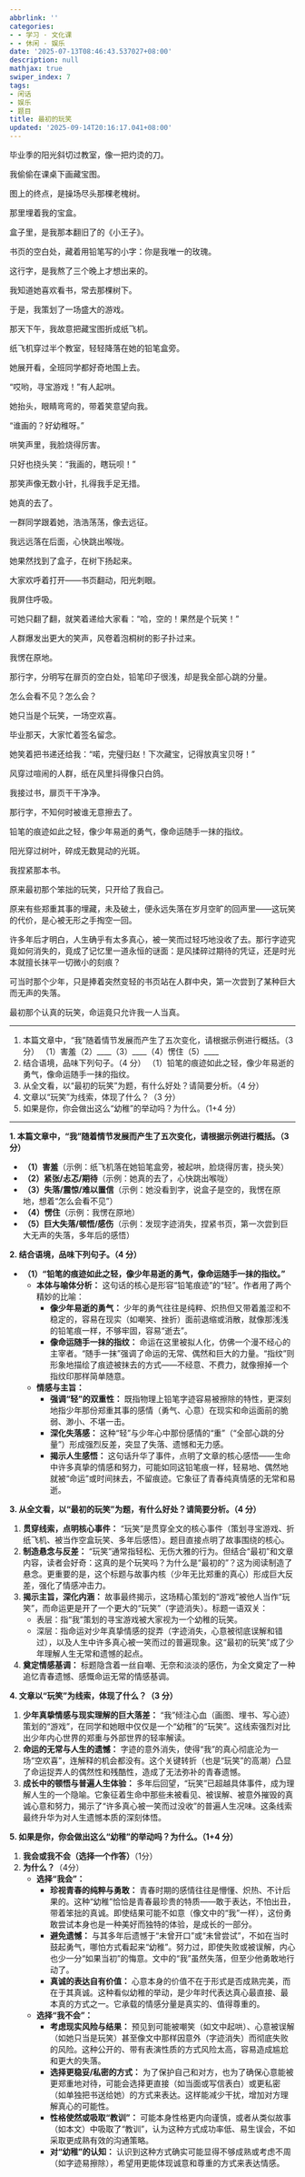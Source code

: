 ```yaml
---
abbrlink: ''
categories:
- - 学习 · 文化课
- - 休闲 · 娱乐
date: '2025-07-13T08:46:43.537027+08:00'
description: null
mathjax: true
swiper_index: 7
tags:
- 闲话
- 娱乐
- 题目
title: 最初的玩笑
updated: '2025-09-14T20:16:17.041+08:00'
---
```

毕业季的阳光斜切过教室，像一把灼烫的刀。

我偷偷在课桌下画藏宝图。

图上的终点，是操场尽头那棵老槐树。

那里埋着我的宝盒。

盒子里，是我那本翻旧了的《小王子》。

书页的空白处，藏着用铅笔写的小字：你是我唯一的玫瑰。

这行字，是我熬了三个晚上才想出来的。

我知道她喜欢看书，常去那棵树下。

于是，我策划了一场盛大的游戏。

那天下午，我故意把藏宝图折成纸飞机。

纸飞机穿过半个教室，轻轻降落在她的铅笔盒旁。

她展开看，全班同学都好奇地围上去。

“哎哟，寻宝游戏！”有人起哄。

她抬头，眼睛弯弯的，带着笑意望向我。

“谁画的？好幼稚呀。”

哄笑声里，我脸烧得厉害。

只好也挠头笑：“我画的，瞎玩呗！”

那笑声像无数小针，扎得我手足无措。

她真的去了。

一群同学跟着她，浩浩荡荡，像去远征。

我远远落在后面，心快跳出喉咙。

她果然找到了盒子，在树下扬起来。

大家欢呼着打开——书页翻动，阳光刺眼。

我屏住呼吸。

可她只翻了翻，就笑着递给大家看：“哈，空的！果然是个玩笑！”

人群爆发出更大的笑声，风卷着泡桐树的影子扑过来。

我愣在原地。

那行字，分明写在扉页的空白处，铅笔印子很浅，却是我全部心跳的分量。

怎么会看不见？怎么会？

她只当是个玩笑，一场空欢喜。

毕业那天，大家忙着签名留念。

她笑着把书递还给我：“喏，完璧归赵！下次藏宝，记得放真宝贝呀！”

风穿过喧闹的人群，纸在风里抖得像只白鸽。

我接过书，扉页干干净净。

那行字，不知何时被谁无意擦去了。

铅笔的痕迹如此之轻，像少年易逝的勇气，像命运随手一抹的指纹。

阳光穿过树叶，碎成无数晃动的光斑。

我捏紧那本书。

原来最初那个笨拙的玩笑，只开给了我自己。

原来有些郑重其事的埋藏，未及破土，便永远失落在岁月空旷的回声里——这玩笑的代价，是心被无形之手掏空一回。

许多年后才明白，人生确乎有太多真心，被一笑而过轻巧地没收了去。那行字迹究竟如何消失的，竟成了记忆里一道永恒的谜面：是风揉碎过期待的凭证，还是时光本就擅长抹平一切微小的刻痕？

可当时那个少年，只是捧着突然变轻的书页站在人群中央，第一次尝到了某种巨大而无声的失落。

最初那个认真的玩笑，命运竟只允许我一人当真。

---

1. 本篇文章中，“我”随着情节发展而产生了五次变化，请根据示例进行概括。（3 分）
   （1）害羞（2）\_\_\_\_（3）\_\_\_\_（4）愣住（5）\_\_\_\_
2. 结合语境，品味下列句子。（4 分）
   （1）铅笔的痕迹如此之轻，像少年易逝的勇气，像命运随手一抹的指纹。
3. 从全文看，以“最初的玩笑”为题，有什么好处？请简要分析。（4 分）
4. 文章以“玩笑”为线索，体现了什么？（3 分）
5. 如果是你，你会做出这么“幼稚”的举动吗？为什么。（1+4 分）

---

**1. 本篇文章中，“我”随着情节发展而产生了五次变化，请根据示例进行概括。（3 分）**

- **（1）害羞**（示例：纸飞机落在她铅笔盒旁，被起哄，脸烧得厉害，挠头笑）
- **（2）紧张/忐忑/期待**（示例：她真的去了，心快跳出喉咙）
- **（3）失落/震惊/难以置信**（示例：她没看到字，说盒子是空的，我愣在原地，想着“怎么会看不见”）
- **（4）愣住**（示例：我愣在原地）
- **（5）巨大失落/顿悟/感伤**（示例：发现字迹消失，捏紧书页，第一次尝到巨大无声的失落，多年后的感悟）

**2. 结合语境，品味下列句子。（4 分）**

- **（1）“铅笔的痕迹如此之轻，像少年易逝的勇气，像命运随手一抹的指纹。”**
  - **本体与喻体分析：** 这句话的核心是形容“铅笔痕迹”的“轻”。作者用了两个精妙的比喻：
    - **像少年易逝的勇气：** 少年的勇气往往是纯粹、炽热但又带着羞涩和不稳定的，容易在现实（如嘲笑、挫折）面前退缩或消散，就像那浅浅的铅笔痕一样，不够牢固，容易“逝去”。
    - **像命运随手一抹的指纹：** 命运在这里被拟人化，仿佛一个漫不经心的主宰者。“随手一抹”强调了命运的无常、偶然和巨大的力量。“指纹”则形象地描绘了痕迹被抹去的方式——不经意、不费力，就像擦掉一个指纹印那样简单随意。
  - **情感与主旨：**
    - **强调“轻”的双重性：** 既指物理上铅笔字迹容易被擦除的特性，更深刻地指少年那份郑重其事的感情（勇气、心意）在现实和命运面前的脆弱、渺小、不堪一击。
    - **深化失落感：** 这种“轻”与少年心中那份感情的“重”（“全部心跳的分量”）形成强烈反差，突显了失落、遗憾和无力感。
    - **揭示人生感悟：** 这句话升华了事件，点明了文章的核心感悟——生命中许多真挚的情感和努力，可能如同这铅笔痕一样，轻易地、偶然地就被“命运”或时间抹去，不留痕迹。它象征了青春纯真情感的无常和易逝。

**3. 从全文看，以“最初的玩笑”为题，有什么好处？请简要分析。（4 分）**

1. **贯穿线索，点明核心事件：** “玩笑”是贯穿全文的核心事件（策划寻宝游戏、折纸飞机、被当作空盒玩笑、多年后感悟）。题目直接点明了故事围绕的核心。
2. **制造悬念与反差：** “玩笑”通常指轻松、无伤大雅的行为。但结合“最初”和文章内容，读者会好奇：这真的是个玩笑吗？为什么是“最初的”？这为阅读制造了悬念。更重要的是，这个标题与故事内核（少年无比郑重的真心）形成巨大反差，强化了情感冲击力。
3. **揭示主旨，深化内涵：** 故事最终揭示，这场精心策划的“游戏”被他人当作“玩笑”，而命运更是开了一个更大的“玩笑”（字迹消失）。标题一语双关：
   - 表层：指“我”策划的寻宝游戏被大家视为一个幼稚的玩笑。
   - 深层：指命运对少年真挚情感的捉弄（字迹消失，心意被彻底误解和错过），以及人生中许多真心被一笑而过的普遍现象。这“最初的玩笑”成了少年理解人生无常和遗憾的起点。
4. **奠定情感基调：** 标题隐含着一丝自嘲、无奈和淡淡的感伤，为全文奠定了一种追忆青春遗憾、感慨命运无常的情感基调。

**4. 文章以“玩笑”为线索，体现了什么？（3 分）**

1. **少年真挚情感与现实理解的巨大落差：** “我”倾注心血（画图、埋书、写心迹）策划的“游戏”，在同学和她眼中仅仅是一个“幼稚”的“玩笑”。这线索强烈对比出少年内心世界的郑重与外部世界的轻率解读。
2. **命运的无常与人生的遗憾：** 字迹的意外消失，使得“我”的真心彻底沦为一场“空欢喜”，连解释的机会都没有。这个关键转折（也是“玩笑”的高潮）凸显了命运捉弄人的偶然性和残酷性，造成了无法弥补的青春遗憾。
3. **成长中的顿悟与普遍人生体验：** 多年后回望，“玩笑”已超越具体事件，成为理解人生的一个隐喻。它象征着生命中那些未被看见、被误解、被意外摧毁的真诚心意和努力，揭示了“许多真心被一笑而过没收”的普遍人生况味。这条线索最终升华为对人生遗憾本质的深刻体悟。

**5. 如果是你，你会做出这么“幼稚”的举动吗？为什么。（1+4 分）**

1. **我会或我不会（选择一个作答）**（1分）
2. **为什么？**（4分）
   - **选择“我会”：**
     - **珍视青春的纯粹与勇敢：** 青春时期的感情往往是懵懂、炽热、不计后果的。这种“幼稚”恰恰是青春最珍贵的特质——敢于表达，不怕出丑，带着笨拙的真诚。即使结果可能不如意（像文中的“我”一样），这份勇敢尝试本身也是一种美好而独特的体验，是成长的一部分。
     - **避免遗憾：** 与其多年后遗憾于“未曾开口”或“未曾尝试”，不如在当时鼓起勇气，哪怕方式看起来“幼稚”。努力过，即使失败或被误解，内心也少一分“如果当初”的悔意。文中的“我”虽然失落，但至少他勇敢地行动了。
     - **真诚的表达自有价值：** 心意本身的价值不在于形式是否成熟完美，而在于其真诚。这种看似幼稚的举动，是少年时代表达真心最直接、最本真的方式之一。它承载的情感分量是真实的、值得尊重的。
   - **选择“我不会”：**
     - **考虑现实风险与结果：** 预见到可能被嘲笑（如文中起哄）、心意被误解（如她只当是玩笑）甚至像文中那样因意外（字迹消失）而彻底失败的风险。这种公开的、带有表演性质的方式风险太高，容易造成尴尬和更大的失落。
     - **选择更稳妥/私密的方式：** 为了保护自己和对方，也为了确保心意能被更郑重地对待，可能会选择更直接（如当面或写信表白）或更私密（如单独把书送给她）的方式来表达。这样能减少干扰，增加对方理解真心的可能性。
     - **性格使然或吸取“教训”：** 可能本身性格更内向谨慎，或者从类似故事（如本文）中吸取了“教训”，认为这种方式成功率低、易生误会，不如采取更成熟有效的沟通策略。
     - **对“幼稚”的认知：** 认识到这种方式确实可能显得不够成熟或考虑不周（如字迹易擦除），希望用更能体现诚意和尊重的方式来表达情感。
